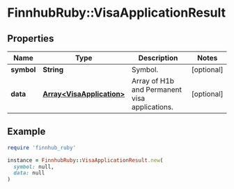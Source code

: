 # FinnhubRuby::VisaApplicationResult

## Properties

| Name | Type | Description | Notes |
| ---- | ---- | ----------- | ----- |
| **symbol** | **String** | Symbol. | [optional] |
| **data** | [**Array&lt;VisaApplication&gt;**](VisaApplication.md) | Array of H1b and Permanent visa applications. | [optional] |

## Example

```ruby
require 'finnhub_ruby'

instance = FinnhubRuby::VisaApplicationResult.new(
  symbol: null,
  data: null
)
```

